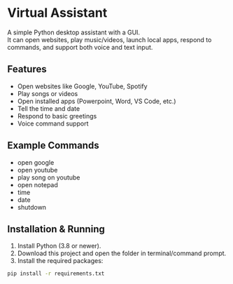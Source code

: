 # Virtual Assistant

A simple Python desktop assistant with a GUI.  
It can open websites, play music/videos, launch local apps, respond to commands, and support both voice and text input.

## Features
- Open websites like Google, YouTube, Spotify
- Play songs or videos
- Open installed apps (Powerpoint, Word, VS Code, etc.)
- Tell the time and date
- Respond to basic greetings
- Voice command support

## Example Commands
- open google
- open youtube
- play song on youtube
- open notepad
- time
- date
- shutdown

## Installation & Running
1. Install Python (3.8 or newer).
2. Download this project and open the folder in terminal/command prompt.
3. Install the required packages:
```bash
pip install -r requirements.txt
